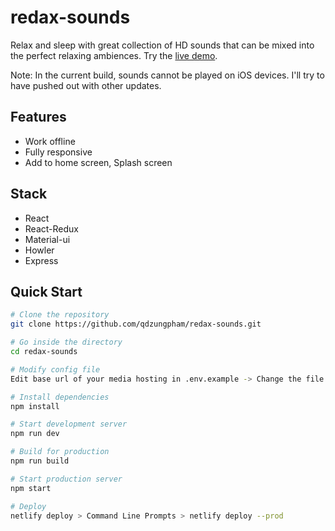 # redax-sounds

Relax and sleep with great collection of HD sounds that can be mixed into the perfect relaxing ambiences. Try the [live demo](https://redaxsounds.netlify.com/).

Note: In the current build, sounds cannot be played on iOS devices. I'll try to have pushed out with other updates.

## Features

- Work offline
- Fully responsive
- Add to home screen, Splash screen

## Stack

- React
- React-Redux
- Material-ui
- Howler
- Express

## Quick Start

```bash
# Clone the repository
git clone https://github.com/qdzungpham/redax-sounds.git

# Go inside the directory
cd redax-sounds

# Modify config file
Edit base url of your media hosting in .env.example -> Change the file name to .env

# Install dependencies
npm install

# Start development server
npm run dev

# Build for production
npm run build

# Start production server
npm start

# Deploy
netlify deploy > Command Line Prompts > netlify deploy --prod

```
